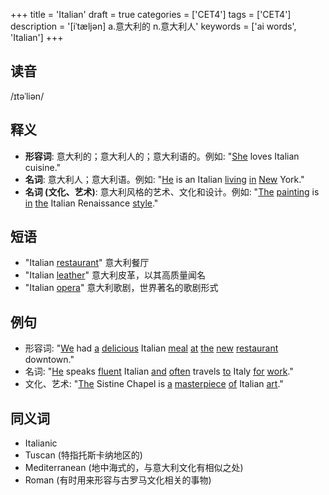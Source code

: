 +++
title = 'Italian'
draft = true
categories = ['CET4']
tags = ['CET4']
description = '[iˈtæljən] a.意大利的 n.意大利人'
keywords = ['ai words', 'Italian']
+++

## 读音
/ɪtəˈliən/

## 释义
- **形容词**: 意大利的；意大利人的；意大利语的。例如: "[She](/post/she/) loves Italian cuisine."
- **名词**: 意大利人；意大利语。例如: "[He](/post/he/) is an Italian [living](/post/living/) [in](/post/in/) [New](/post/new/) York."
- **名词 (文化、艺术)**: 意大利风格的艺术、文化和设计。例如: "[The](/post/the/) [painting](/post/painting/) is [in](/post/in/) [the](/post/the/) Italian Renaissance [style](/post/style/)."

## 短语
- "Italian [restaurant](/post/restaurant/)" 意大利餐厅
- "Italian [leather](/post/leather/)" 意大利皮革，以其高质量闻名
- "Italian [opera](/post/opera/)" 意大利歌剧，世界著名的歌剧形式

## 例句
- 形容词: "[We](/post/we/) had [a](/post/a/) [delicious](/post/delicious/) Italian [meal](/post/meal/) [at](/post/at/) [the](/post/the/) [new](/post/new/) [restaurant](/post/restaurant/) downtown."
- 名词: "[He](/post/he/) speaks [fluent](/post/fluent/) Italian [and](/post/and/) [often](/post/often/) travels [to](/post/to/) Italy [for](/post/for/) [work](/post/work/)."
- 文化、艺术: "[The](/post/the/) Sistine Chapel is [a](/post/a/) [masterpiece](/post/masterpiece/) [of](/post/of/) Italian [art](/post/art/)."

## 同义词
- Italianic
- Tuscan (特指托斯卡纳地区的)
- Mediterranean (地中海式的，与意大利文化有相似之处)
- Roman (有时用来形容与古罗马文化相关的事物)
